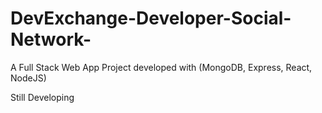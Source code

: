 # DevExchange-Developer-Social-Network-
A Full Stack Web App Project developed with (MongoDB, Express, React, NodeJS)

Still Developing
